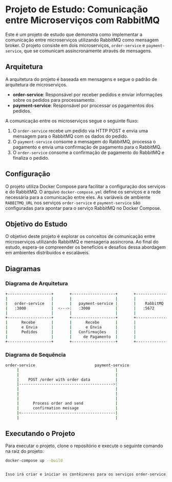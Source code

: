 # Projeto de Estudo: Comunicação entre Microserviços com RabbitMQ

Este é um projeto de estudo que demonstra como implementar a comunicação entre microserviços utilizando RabbitMQ como mensagem broker. O projeto consiste em dois microserviços, `order-service` e `payment-service`, que se comunicam assincronamente através de mensagens.

## Arquitetura

A arquitetura do projeto é baseada em mensagens e segue o padrão de arquitetura de microserviços. 

- **order-service**: Responsável por receber pedidos e enviar informações sobre os pedidos para processamento.
- **payment-service**: Responsável por processar os pagamentos dos pedidos.

A comunicação entre os microserviços segue o seguinte fluxo:

1. O `order-service` recebe um pedido via HTTP POST e envia uma mensagem para o RabbitMQ com os dados do pedido.
2. O `payment-service` consome a mensagem do RabbitMQ, processa o pagamento e envia uma confirmação de pagamento para o RabbitMQ.
3. O `order-service` consome a confirmação de pagamento do RabbitMQ e finaliza o pedido.

## Configuração

O projeto utiliza Docker Compose para facilitar a configuração dos serviços e do RabbitMQ. O arquivo `docker-compose.yml` define os serviços e a rede necessária para a comunicação entre eles. As variáveis de ambiente `RABBITMQ_URL` nos serviços `order-service` e `payment-service` são configuradas para apontar para o serviço RabbitMQ no Docker Compose.

## Objetivo do Estudo

O objetivo deste projeto é explorar os conceitos de comunicação entre microserviços utilizando RabbitMQ e mensageria assíncrona. Ao final do estudo, espera-se compreender os benefícios e desafios dessa abordagem em ambientes distribuídos e escaláveis.

## Diagramas

### Diagrama de Arquitetura
```bash
+-------------------+       +-------------------+       +-------------------+       +-------------------+
|                   |       |                   |       |                   |       |                   |
|   order-service   |       |   payment-service |       |    RabbitMQ       |       |   Clientes        |
|   :3000           |  <--->|   :3000           |       |   :5672           |       |                   |
|                   |       |                   |       |                   |       |                   |
+-------------------+       +-------------------+       +-------------------+       +-------------------+
|      Recebe       |       |      Recebe       |       |                   |       |                   |
|      e Envia      |       |      e Envia      |       |                   |       |                   |
|      Pedidos      |       |   Confirmações    |       |                   |       |                   |
|                   |       |     de Pagamento  |       |                   |       |                   |
+-------------------+       +-------------------+       +-------------------+       +-------------------+

```


### Diagrama de Sequência

```bash
order-service                          payment-service
     |                                          |
     |                                          |
     |    POST /order with order data           |
     |----------------------------------------->|
     |                                          |
     |                                          |
     |                                          |
     |      Process order and send              |
     |      confirmation message                |
     |<-----------------------------------------|
     |                                          |
```

## Executando o Projeto

Para executar o projeto, clone o repositório e execute o seguinte comando na raiz do projeto:

```bash
docker-compose up --build


Isso irá criar e iniciar os contêineres para os serviços order-service, payment-service e RabbitMQ. Você poderá então enviar pedidos para o order-service e verificar os logs para acompanhar a comunicação entre os serviços.
